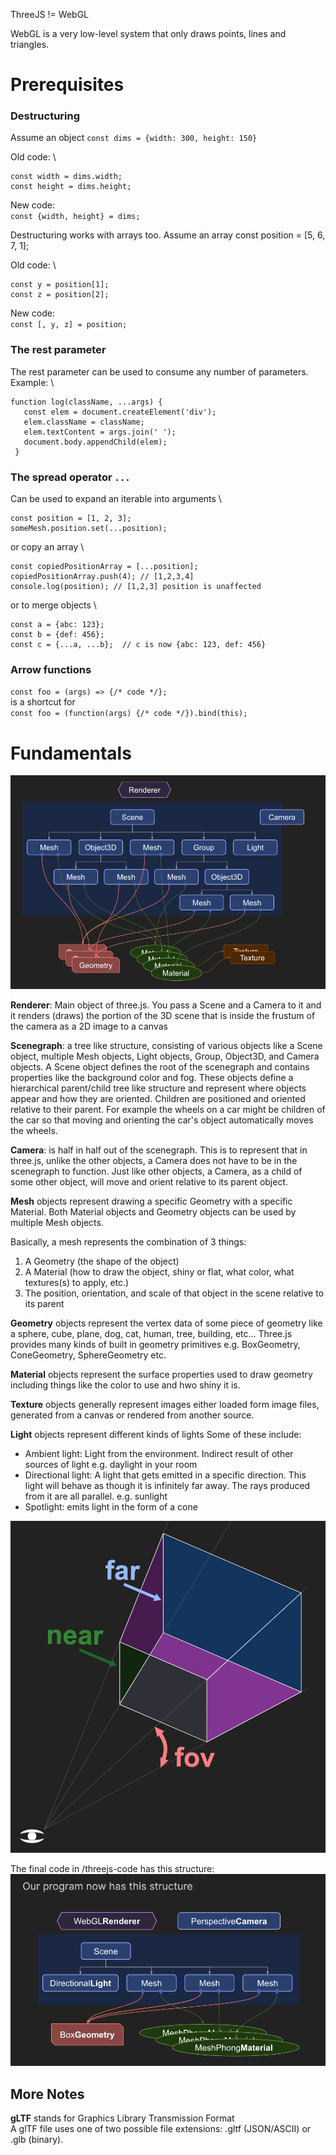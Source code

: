 ThreeJS != WebGL

WebGL is a very low-level system that only draws points, lines and triangles.


# Prerequisites

### Destructuring
Assume an object `const dims = {width: 300, height: 150}` 

Old code: \
```
const width = dims.width;
const height = dims.height;
```

New code: \
`
const {width, height} = dims;
`

Destructuring works with arrays too. Assume an array const position = [5, 6, 7, 1];

Old code: \
```
const y = position[1];
const z = position[2];
```

New code: \
`
const [, y, z] = position;
`

### The rest parameter
The rest parameter can be used to consume any number of parameters. Example: \
```
function log(className, ...args) {
   const elem = document.createElement('div');
   elem.className = className;
   elem.textContent = args.join(' ');
   document.body.appendChild(elem);
 }
```

### The spread operator `...`
Can be used to expand an iterable into arguments \
```
const position = [1, 2, 3];
someMesh.position.set(...position);
```

or copy an array \
```
const copiedPositionArray = [...position];
copiedPositionArray.push(4); // [1,2,3,4]
console.log(position); // [1,2,3] position is unaffected
```

or to merge objects \
```
const a = {abc: 123};
const b = {def: 456};
const c = {...a, ...b};  // c is now {abc: 123, def: 456}
```

### Arrow functions
`
const foo = (args) => {/* code */};
` \
is a shortcut for \
`
const foo = (function(args) {/* code */}).bind(this);
`


# Fundamentals

![alt text](image.png)

**Renderer**: Main object of three.js. You pass a Scene and a Camera to it and it renders (draws) the portion of the 3D scene that is inside the frustum of the camera as a 2D image to a canvas

**Scenegraph**: a tree like structure, consisting of various objects like a Scene object, multiple Mesh objects, Light objects, Group, Object3D, and Camera objects. A Scene object defines the root of the scenegraph and contains properties like the background color and fog. These objects define a hierarchical parent/child tree like structure and represent where objects appear and how they are oriented. Children are positioned and oriented relative to their parent. For example the wheels on a car might be children of the car so that moving and orienting the car's object automatically moves the wheels. 

**Camera**: is half in half out of the scenegraph. This is to represent that in three.js, unlike the other objects, a Camera does not have to be in the scenegraph to function. Just like other objects, a Camera, as a child of some other object, will move and orient relative to its parent object.

**Mesh** objects represent drawing a specific Geometry with a specific Material. Both Material objects and Geometry objects can be used by multiple Mesh objects. 

Basically, a mesh represents the combination of 3 things:
1. A Geometry (the shape of the object)
2. A Material (how to draw the object, shiny or flat, what color, what textures(s) to apply, etc.)
3. The position, orientation, and scale of that object in the scene relative to its parent

**Geometry** objects represent the vertex data of some piece of geometry like a sphere, cube, plane, dog, cat, human, tree, building, etc... Three.js provides many kinds of built in geometry primitives e.g. BoxGeometry, ConeGeometry, SphereGeometry etc.

**Material** objects represent the surface properties used to draw geometry including things like the color to use and hwo shiny it is.

**Texture** objects generally represent images either loaded form image files, generated from a canvas or rendered from another source.

**Light** objects represent different kinds of lights
Some of these include:
- Ambient light: Light from the environment. Indirect result of other sources of light e.g. daylight in your room
- Directional light: A light that gets emitted in a specific direction. This light will behave as though it is infinitely far away. The rays produced from it are all parallel. e.g. sunlight
- Spotlight: emits light in the form of a cone


![alt text](image-1.png)


The final code in /threejs-code has this structure:
![alt text](image-2.png)


## More Notes
**gLTF** stands for Graphics Library Transmission Format \
A glTF file uses one of two possible file extensions: .gltf (JSON/ASCII) or .glb (binary).